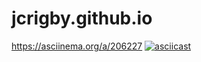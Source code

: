# jcrigby.github.io
https://asciinema.org/a/206227
[![asciicast](https://asciinema.org/a/206227.png)](https://asciinema.org/a/206227)
